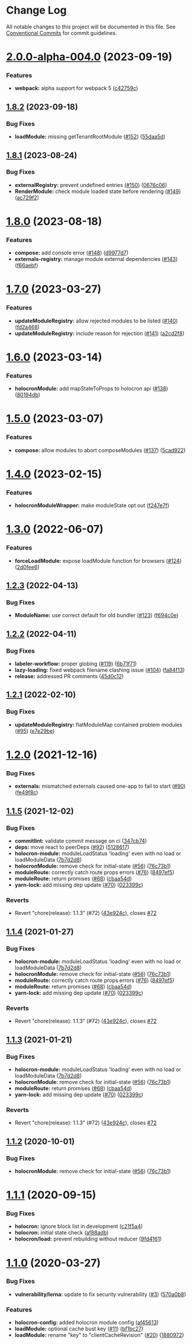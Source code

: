 # Change Log

All notable changes to this project will be documented in this file.
See [Conventional Commits](https://conventionalcommits.org) for commit guidelines.

# [2.0.0-alpha-004.0](https://github.com/americanexpress/holocron/compare/v1.8.2...v2.0.0-alpha-004.0) (2023-09-19)


### Features

* **webpack:** alpha support for webpack 5 ([c42759c](https://github.com/americanexpress/holocron/commit/c42759c83ccc70775586ebd3743b12d1a2e70daf))





## [1.8.2](https://github.com/americanexpress/holocron/compare/v1.8.1...v1.8.2) (2023-09-18)


### Bug Fixes

* **loadModule:** missing getTenantRootModule ([#152](https://github.com/americanexpress/holocron/issues/152)) ([55daa5d](https://github.com/americanexpress/holocron/commit/55daa5db67a6e3b7e4055fcb882fcae17be55efc))





## [1.8.1](https://github.com/americanexpress/holocron/compare/v1.8.0...v1.8.1) (2023-08-24)


### Bug Fixes

* **externalRegistry:** prevent undefined entries ([#150](https://github.com/americanexpress/holocron/issues/150)) ([0676c06](https://github.com/americanexpress/holocron/commit/0676c06c656eb2eca35f10cf74ca072c3bd45a6f))
* **RenderModule:** check module loaded state before rendering ([#149](https://github.com/americanexpress/holocron/issues/149)) ([ac729f2](https://github.com/americanexpress/holocron/commit/ac729f2e836b5c0bea19c7733920149f7398cf96))





# [1.8.0](https://github.com/americanexpress/holocron/compare/v1.7.0...v1.8.0) (2023-08-18)


### Features

* **compose:** add console error ([#148](https://github.com/americanexpress/holocron/issues/148)) ([d9977d7](https://github.com/americanexpress/holocron/commit/d9977d731e1c5829eb0253ac0ef33bb1e5424fbd))
* **externals-registry:** manage module external dependencies ([#143](https://github.com/americanexpress/holocron/issues/143)) ([f66aebf](https://github.com/americanexpress/holocron/commit/f66aebfe192d88cf10e3f2a0ea4ec6911a8b8a29))





# [1.7.0](https://github.com/americanexpress/holocron/compare/v1.6.0...v1.7.0) (2023-03-27)


### Features

* **updateModuleRegistry:** allow rejected modules to be listed ([#140](https://github.com/americanexpress/holocron/issues/140)) ([fd2a468](https://github.com/americanexpress/holocron/commit/fd2a468bea8775796ac36f6ddd4d2fa61a1b140e))
* **updateModuleRegistry:** include reason for rejection ([#141](https://github.com/americanexpress/holocron/issues/141)) ([a2cd2f8](https://github.com/americanexpress/holocron/commit/a2cd2f83210c7fbc4a8e58ec4c506c5ef28cb531))





# [1.6.0](https://github.com/americanexpress/holocron/compare/v1.5.0...v1.6.0) (2023-03-14)


### Features

* **holocronModule:** add mapStateToProps to holocron api ([#138](https://github.com/americanexpress/holocron/issues/138)) ([80194db](https://github.com/americanexpress/holocron/commit/80194dbd0e7b5380e5749de2fa4d256d8b281894))





# [1.5.0](https://github.com/americanexpress/holocron/compare/v1.4.0...v1.5.0) (2023-03-07)


### Features

* **compose:** allow modules to abort composeModules ([#137](https://github.com/americanexpress/holocron/issues/137)) ([5cad922](https://github.com/americanexpress/holocron/commit/5cad922a1bdf3483c487610440f6ab5a7a3cb8d5))





# [1.4.0](https://github.com/americanexpress/holocron/compare/v1.3.0...v1.4.0) (2023-02-15)


### Features

* **holocronModuleWrapper:** make moduleState opt out ([f247e7f](https://github.com/americanexpress/holocron/commit/f247e7fb06a65541c8de77e618f518b26e9e7d25))





# [1.3.0](https://github.com/americanexpress/holocron/compare/v1.2.3...v1.3.0) (2022-06-07)


### Features

* **forceLoadModule:** expose loadModule function for browsers ([#124](https://github.com/americanexpress/holocron/issues/124)) ([2d0fee6](https://github.com/americanexpress/holocron/commit/2d0fee60633eca1a604f9f9dd11da2ca1d0d964d))





## [1.2.3](https://github.com/americanexpress/holocron/compare/v1.2.2...v1.2.3) (2022-04-13)


### Bug Fixes

* **ModuleName:** use correct default for old bundler ([#123](https://github.com/americanexpress/holocron/issues/123)) ([f694c0e](https://github.com/americanexpress/holocron/commit/f694c0ec2f1c89d5491e9e4a2c1bcc5cb65ab8fc))





## [1.2.2](https://github.com/americanexpress/holocron/compare/v1.2.1...v1.2.2) (2022-04-11)


### Bug Fixes

* **labeler-workflow:** proper globing ([#119](https://github.com/americanexpress/holocron/issues/119)) ([6b71f71](https://github.com/americanexpress/holocron/commit/6b71f7165308e81e813bb5977e74ca118af1e421))
* **lazy-loading:** fixed webpack filename clashing issue ([#104](https://github.com/americanexpress/holocron/issues/104)) ([fa84f13](https://github.com/americanexpress/holocron/commit/fa84f133886a2ae5bf7f185505e86a059e9ab948))
* **release:** addressed PR comments ([45d0c12](https://github.com/americanexpress/holocron/commit/45d0c1231c9dc355560def8e1ba0f128d5c6edb0))





## [1.2.1](https://github.com/americanexpress/holocron/compare/v1.1.5...v1.2.1) (2022-02-10)


### Bug Fixes

* **updateModuleRegistry:** flatModuleMap contained problem modules ([#95](https://github.com/americanexpress/holocron/issues/95)) ([e7e29be](https://github.com/americanexpress/holocron/commit/e7e29be6549ecf42562d3c53f764fbfbf170befe))





# [1.2.0](https://github.com/americanexpress/holocron/compare/v1.1.5...v1.2.0) (2021-12-16)


### Bug Fixes

* **externals:** mismatched externals caused one-app to fail to start ([#90](https://github.com/americanexpress/holocron/issues/90)) ([fe49f8c](https://github.com/americanexpress/holocron/commit/fe49f8cf82d7e00dd9fac925cd61d23240d92469))





## [1.1.5](https://github.com/americanexpress/holocron/compare/v1.1.1...v1.1.5) (2021-12-02)


### Bug Fixes

* **commitlint:** validate commit message on ci ([347cb74](https://github.com/americanexpress/holocron/commit/347cb74a348ba59786b45f8c6e71630dbfd4fb7a))
* **deps:** move react to peerDeps ([#92](https://github.com/americanexpress/holocron/issues/92)) ([5128617](https://github.com/americanexpress/holocron/commit/5128617d881180d4544bd90a995b6b3ce33813a1))
* **holocron-module:** moduleLoadStatus 'loading' even with no load or loadModuleData ([7b7d2d8](https://github.com/americanexpress/holocron/commit/7b7d2d83516504085608f3385063a460c79d540d))
* **holocronModule:** remove check for initial-state ([#56](https://github.com/americanexpress/holocron/issues/56)) ([76c73b1](https://github.com/americanexpress/holocron/commit/76c73b175802ed199ee74ae8587b30c313fda592))
* **moduleRoute:** correctly catch route props errors ([#76](https://github.com/americanexpress/holocron/issues/76)) ([8497ef5](https://github.com/americanexpress/holocron/commit/8497ef55ac34325f29b59bd190e8a683f7ef316a))
* **moduleRoute:** return promises ([#68](https://github.com/americanexpress/holocron/issues/68)) ([cbaa54d](https://github.com/americanexpress/holocron/commit/cbaa54d5900a998f0a8ef3c1de531f1df04b7798))
* **yarn-lock:** add missing dep update ([#70](https://github.com/americanexpress/holocron/issues/70)) ([023399c](https://github.com/americanexpress/holocron/commit/023399c71e9643a15c9e7c7357f872b7fb527596))


### Reverts

* Revert "chore(release): 1.1.3" (#72) ([43e924c](https://github.com/americanexpress/holocron/commit/43e924c05f98d56215dd28fc401216f7abefa197)), closes [#72](https://github.com/americanexpress/holocron/issues/72)





## [1.1.4](https://github.com/americanexpress/holocron/compare/v1.1.1...v1.1.4) (2021-01-27)


### Bug Fixes

* **holocron-module:** moduleLoadStatus 'loading' even with no load or loadModuleData ([7b7d2d8](https://github.com/americanexpress/holocron/commit/7b7d2d83516504085608f3385063a460c79d540d))
* **holocronModule:** remove check for initial-state ([#56](https://github.com/americanexpress/holocron/issues/56)) ([76c73b1](https://github.com/americanexpress/holocron/commit/76c73b175802ed199ee74ae8587b30c313fda592))
* **moduleRoute:** correctly catch route props errors ([#76](https://github.com/americanexpress/holocron/issues/76)) ([8497ef5](https://github.com/americanexpress/holocron/commit/8497ef55ac34325f29b59bd190e8a683f7ef316a))
* **moduleRoute:** return promises ([#68](https://github.com/americanexpress/holocron/issues/68)) ([cbaa54d](https://github.com/americanexpress/holocron/commit/cbaa54d5900a998f0a8ef3c1de531f1df04b7798))
* **yarn-lock:** add missing dep update ([#70](https://github.com/americanexpress/holocron/issues/70)) ([023399c](https://github.com/americanexpress/holocron/commit/023399c71e9643a15c9e7c7357f872b7fb527596))


### Reverts

* Revert "chore(release): 1.1.3" (#72) ([43e924c](https://github.com/americanexpress/holocron/commit/43e924c05f98d56215dd28fc401216f7abefa197)), closes [#72](https://github.com/americanexpress/holocron/issues/72)





## [1.1.3](https://github.com/americanexpress/holocron/compare/v1.1.1...v1.1.3) (2021-01-21)


### Bug Fixes

* **holocron-module:** moduleLoadStatus 'loading' even with no load or loadModuleData ([7b7d2d8](https://github.com/americanexpress/holocron/commit/7b7d2d83516504085608f3385063a460c79d540d))
* **holocronModule:** remove check for initial-state ([#56](https://github.com/americanexpress/holocron/issues/56)) ([76c73b1](https://github.com/americanexpress/holocron/commit/76c73b175802ed199ee74ae8587b30c313fda592))
* **moduleRoute:** return promises ([#68](https://github.com/americanexpress/holocron/issues/68)) ([cbaa54d](https://github.com/americanexpress/holocron/commit/cbaa54d5900a998f0a8ef3c1de531f1df04b7798))
* **yarn-lock:** add missing dep update ([#70](https://github.com/americanexpress/holocron/issues/70)) ([023399c](https://github.com/americanexpress/holocron/commit/023399c71e9643a15c9e7c7357f872b7fb527596))


### Reverts

* Revert "chore(release): 1.1.3" (#72) ([43e924c](https://github.com/americanexpress/holocron/commit/43e924c05f98d56215dd28fc401216f7abefa197)), closes [#72](https://github.com/americanexpress/holocron/issues/72)





## [1.1.2](https://github.com/americanexpress/holocron/compare/v1.1.1...v1.1.2) (2020-10-01)


### Bug Fixes

* **holocronModule:** remove check for initial-state ([#56](https://github.com/americanexpress/holocron/issues/56)) ([76c73b1](https://github.com/americanexpress/holocron/commit/76c73b175802ed199ee74ae8587b30c313fda592))





# [1.1.1](https://github.com/americanexpress/holocron/compare/v1.1.0...v1.1.1) (2020-09-15)


### Bug Fixes

* **holocron:** ignore block list in development ([c21f5a4](https://github.com/americanexpress/holocron/commit/c21f5a4ce540255be01d002b0fddee94b4e06a14))
* **holocron:** initial state check ([af88adb](https://github.com/americanexpress/holocron/commit/af88adbc61251e1446a62e6cca212250a166e945))
* **holocron/load:** prevent rebuilding without reducer ([9fd4161](https://github.com/americanexpress/holocron/commit/9fd4161c26235171bbac910ee5aaeb82b9a62fa8))


# [1.1.0](https://github.com/americanexpress/holocron/compare/v1.0.0...v1.1.0) (2020-03-27)


### Bug Fixes

* **vulnerability/lerna:** update to fix security vulnerability ([#3](https://github.com/americanexpress/holocron/issues/3)) ([570a0b8](https://github.com/americanexpress/holocron/commit/570a0b80885ac67b0a2a5e039913f7bd53f16afb))


### Features

* **holocron-config:** added holocron module config ([af45613](https://github.com/americanexpress/holocron/commit/af4561392d220f7dce25f6c5f577cae85a7ad3ed))
* **loadModule:** optional cache bust key ([#11](https://github.com/americanexpress/holocron/issues/11)) ([bf1bc27](https://github.com/americanexpress/holocron/commit/bf1bc277bf571497818505f09073528941b5f868))
* **loadModule:** rename "key" to "clientCacheRevision" ([#20](https://github.com/americanexpress/holocron/issues/20)) ([1880972](https://github.com/americanexpress/holocron/commit/188097210b9722df4fa02d2081cb004367d53387))
